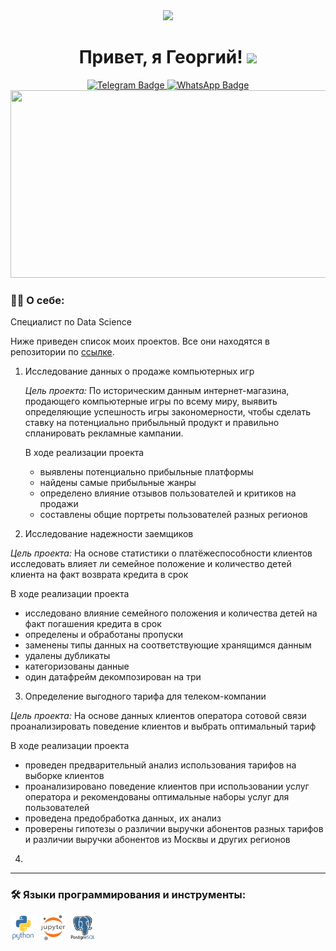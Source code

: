 <div id="header" align="center">
  <img src="https://media2.giphy.com/media/pdE5y1A7WzKn2kgPdN/200.webp?cid=790b76118gk1mk9rw0otokp3lwjhsmj26g6h99issy0af755&ep=v1_stickers_search&rid=200.webp&ct=s" width="100"/>
</div>

<h1 align="center">
  Привет, я Георгий!
  <img src="https://github.com/blackcater/blackcater/raw/main/images/Hi.gif" height="32"/>
</h1>

<div id="badges" align="center">
  <a href="https://t.me/Gosha_Turkiya">
    <img src="https://img.shields.io/badge/Telegram-blue?style=for-the-badge&logo=telegram&logoColor=white" alt="Telegram Badge"/>
  </a>
  <a href="https://wa.me/79529076307">
    <img src="https://img.shields.io/badge/WhatsApp-green?style=for-the-badge&logo=whatsapp&logoColor=white" alt="WhatsApp Badge"/>
  </a>
</div>

<div align="center">
  <img src="https://media.giphy.com/media/dWesBcTLavkZuG35MI/giphy.gif" width="600" height="300"/>
</div>

### :man_technologist: О себе:
Специалист по Data Science

Ниже приведен список моих проектов. Все они находятся в репозитории по [cсылке](https://github.com/GoshaTurkia/GoshaTurkia/tree/main).
1) Исследование данных о продаже компьютерных игр
   
   *Цель проекта:* По историческим данным интернет-магазина, продающего компьютерные игры по всему миру, выявить определяющие успешность игры закономерности, чтобы сделать ставку на потенциально прибыльный продукт и правильно спланировать рекламные кампании.

   В ходе реализации проекта
   * выявлены потенциально прибыльные платформы
   * найдены самые прибыльные жанры
   * определено влияние отзывов пользователей и критиков на продажи
   * составлены общие портреты пользователей разных регионов

2) Исследование надежности заемщиков

  *Цель проекта:* На основе статистики о платёжеспособности клиентов исследовать влияет ли семейное положение и количество детей клиента на факт возврата кредита в срок
  
  В ходе реализации проекта
  * исследовано влияние семейного положения и количества детей на факт погашения кредита в срок
  * определены и обработаны пропуски
  * заменены типы данных на соответствующие хранящимся данным
  * удалены дубликаты
  * категоризованы данные
  * один датафрейм декомпозирован на три
   
3) Определение выгодного тарифа для телеком-компании

  *Цель проекта:* На основе данных клиентов оператора сотовой связи проанализировать поведение клиентов и выбрать оптимальный тариф

  В ходе реализации проекта
  * проведен предварительный анализ использования тарифов на выборке клиентов
  * проанализировано поведение клиентов при использовании услуг оператора и рекомендованы оптимальные наборы услуг для пользователей
  * проведена предобработка данных, их анализ
  * проверены гипотезы о различии выручки абонентов разных тарифов и различии выручки абонентов из Москвы и других регионов

4) 
---

### :hammer_and_wrench: Языки программирования и инструменты:
<div>
  <img src="https://github.com/devicons/devicon/blob/master/icons/python/python-original-wordmark.svg" title="Python" alt="Python" width="40" height="40"/>&nbsp;
  <img src="https://github.com/devicons/devicon/blob/master/icons/jupyter/jupyter-original-wordmark.svg" title="Jupyter" alt="Jupyter" width="40" height="40"/>&nbsp;
  <img src="https://github.com/devicons/devicon/blob/master/icons/postgresql/postgresql-original-wordmark.svg" title="PostgreSQL" alt="PostgreSQL" width="40" height="40"/>&nbsp;
</div>
